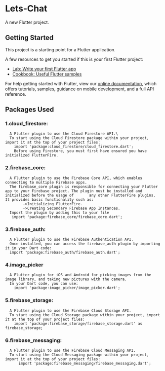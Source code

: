 # Lets-Chat

A new Flutter project.

## Getting Started

This project is a starting point for a Flutter application.

A few resources to get you started if this is your first Flutter project:

- [Lab: Write your first Flutter app](https://flutter.dev/docs/get-started/codelab)
- [Cookbook: Useful Flutter samples](https://flutter.dev/docs/cookbook)

For help getting started with Flutter, view our
[online documentation](https://flutter.dev/docs), which offers tutorials,
samples, guidance on mobile development, and a full API reference.
## Packages Used
### 1.cloud_firestore:
      A Flutter plugin to use the Cloud Firestore API.\
      To start using the Cloud Firestore package within your project, import it at the top of your project files:
        import 'package:cloud_firestore/cloud_firestore.dart';
        Before using Firestore, you must first have ensured you have initialized FlutterFire.
### 2.firebase_core:
      A Flutter plugin to use the Firebase Core API, which enables connecting to multiple Firebase apps.
      The firebase_core plugin is responsible for connecting your Flutter app to your Firebase project. The plugin must be installed and initialized before the usage of       any other FlutterFire plugins. It provides basic functionality such as:
            ->Initializing FlutterFire.
            ->Creating Secondary Firebase App Instances.
      Import the plugin by adding this to your file
       import 'package:firebase_core/firebase_core.dart';
 ### 3.firebase_auth:
      A Flutter plugin to use the Firebase Authentication API.
      Once installed, you can access the firebase_auth plugin by importing it in your Dart code:
      import 'package:firebase_auth/firebase_auth.dart';
 ### 4.image_picker
      A Flutter plugin for iOS and Android for picking images from the image library, and taking new pictures with the camera.
      In your Dart code, you can use:
        import 'package:image_picker/image_picker.dart';
 ### 5.firebase_storage:
      A Flutter plugin to use the Firebase Cloud Storage API.
      To start using the Cloud Storage package within your project, import it at the top of your project files:
        import 'package:firebase_storage/firebase_storage.dart' as firebase_storage;
 ### 6.firebase_messaging:
      A Flutter plugin to use the Firebase Cloud Messaging API.
      To start using the Cloud Messaging package within your project, import it at the top of your project files:
          import 'package:firebase_messaging/firebase_messaging.dart';
       
